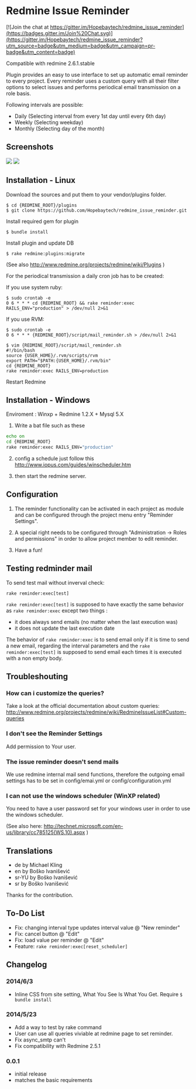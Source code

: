 ﻿Redmine Issue Reminder
==============

[![Join the chat at https://gitter.im/Hopebaytech/redmine_issue_reminder](https://badges.gitter.im/Join%20Chat.svg)](https://gitter.im/Hopebaytech/redmine_issue_reminder?utm_source=badge&utm_medium=badge&utm_campaign=pr-badge&utm_content=badge)

Compatible with redmine 2.6.1.stable

Plugin provides an easy to use interface to set up automatic email reminder to every project. 
Every reminder uses a custom query with all their filter options to select issues 
and performs periodical email transmission on a role basis.

Following intervals are possible:
 - Daily (Selecting interval from every 1st day until every 6th day)
 - Weekly (Selecting weekday)
 - Monthly (Selecting day of the month)

## Screenshots

![](http://farm7.static.flickr.com/6109/6294745006_49986ec541_b.jpg)
![](https://lh3.googleusercontent.com/-A-s0giWSvvk/VNiFf7PnSfI/AAAAAAAACHI/6DA5JDDmF2U/s2048/2015-02-09%25252018_01_30-2015-02-09%25252017_52_56-Redmine%252520Issue%252520Reminder%252520-%252520jethro.yu%252540happygorgi.com%252520-%252520%2525E5%252592%25258C%2525E6%2525B2%25259B%2525E7%2525A7%252591%2525E6%25258A%252580%2525E8%252582%2525A1%2525E4%2525BB%2525BD%2525E6%25259C%252589%2525E9%252599%252590.png)

## Installation - Linux

Download the sources and put them to your vendor/plugins folder.

```console
$ cd {REDMINE_ROOT}/plugins
$ git clone https://github.com/Hopebaytech/redmine_issue_reminder.git
```

Install required gem for plugin

```console
$ bundle install
```

Install plugin and update DB

```console
$ rake redmine:plugins:migrate
```

(See also http://www.redmine.org/projects/redmine/wiki/Plugins )    

For the periodical transmission a daily cron job has to be created:

If you use system ruby:

```console
$ sudo crontab -e
0 6 * * * cd {REDMINE_ROOT} && rake reminder:exec RAILS_ENV="production" > /dev/null 2>&1
```

If you use RVM:
```console 
$ sudo crontab -e
0 6 * * * {REDMINE_ROOT}/script/mail_reminder.sh > /dev/null 2>&1
```

```console 
$ vim {REDMINE_ROOT}/script/mail_reminder.sh
#!/bin/bash
source {USER_HOME}/.rvm/scripts/rvm
export PATH="$PATH:{USER_HOME}/.rvm/bin"
cd {REDMINE_ROOT}
rake reminder:exec RAILS_ENV=production
```

Restart Redmine

## Installation - Windows

Enviroment : Winxp + Redmine 1.2.X + Mysql 5.X
 
 1. Write a bat file such as these

```bat
echo on
cd {REDMINE_ROOT}
rake reminder:exec RAILS_ENV="production"
```

 2. config a schedule just follow this
 http://www.iopus.com/guides/winscheduler.htm
 
 3. then start the redmine server.

## Configuration

1. The reminder functionality can be activated in each project as module and can be configured through the project menu entry "Reminder Settings".

2. A special right needs to be configured through "Administration -> Roles and permissions" in order to allow project member to edit reminder.

3. Have a fun!
 
## Testing redminder mail

To send test mail without inverval check:

```console
rake reminder:exec[test]
```

 `rake reminder:exec[test]` is supposed to have exactly the same behavior as `rake reminder:exec` except two things :
 
* it does always send emails (no matter when the last execution was)
* it does not update the last execution date

The behavior of `rake reminder:exec` is to send email only if it is time to send a new email, regarding the interval parameters and the `rake reminder:exec[test]` is supposed to send email each times it is executed with a non empty body.

## Troubleshouting

### How can i customize the queries?

Take a look at the official documentation about custom queries: 
http://www.redmine.org/projects/redmine/wiki/RedmineIssueList#Custom-queries

### I don't see the Reminder Settings

Add permission to Your user.

### The issue reminder doesn't send mails

We use redmine internal mail send functions, therefore the outgoing email settings 
has to be set in config/emai.yml or config/configuration.yml

### I can not use the windows scheduler (WinXP related)

You need to have a user password set for your windows user in order to use the windows scheduler.

(See also here: http://technet.microsoft.com/en-us/library/cc785125(WS.10).aspx )

## Translations

- de by Michael Kling
- en by Boško Ivanišević
- sr-YU by Boško Ivanišević
- sr by Boško Ivanišević

Thanks for the contribution. 

## To-Do List

- Fix: changing interval type updates interval value @ "New reminder"
- Fix: cancel button @ "Edit"
- Fix: load value per reminder @ "Edit"
- Feature: `rake reminder:exec[reset_scheduler]`

## Changelog

### 2014/6/3

 - Inline CSS from site setting, What You See Is What You Get. Require `$ bundle install`

### 2014/5/23

 - Add a way to test by rake command
 - User can use all queries viviable at redmine page to set reminder.
 - Fix async_smtp can't
 - Fix compatibility with Redmine 2.5.1

### 0.0.1

 - initial release
 - matches the basic requirements
